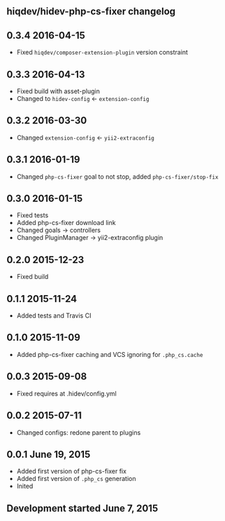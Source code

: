 hiqdev/hidev-php-cs-fixer changelog
-----------------------------------

## 0.3.4 2016-04-15

- Fixed `hiqdev/composer-extension-plugin` version constraint

## 0.3.3 2016-04-13

- Fixed build with asset-plugin
- Changed to `hidev-config` <- `extension-config`

## 0.3.2 2016-03-30

- Changed `extension-config` <- `yii2-extraconfig`

## 0.3.1 2016-01-19

- Changed `php-cs-fixer` goal to not stop, added `php-cs-fixer/stop-fix`

## 0.3.0 2016-01-15

- Fixed tests
- Added php-cs-fixer download link
- Changed goals -> controllers
- Changed PluginManager -> yii2-extraconfig plugin

## 0.2.0 2015-12-23

- Fixed build

## 0.1.1 2015-11-24

- Added tests and Travis CI

## 0.1.0 2015-11-09

- Added php-cs-fixer caching and VCS ignoring for `.php_cs.cache`

## 0.0.3 2015-09-08

- Fixed requires at .hidev/config.yml

## 0.0.2 2015-07-11

- Changed configs: redone parent to plugins

## 0.0.1 June 19, 2015

- Added first version of php-cs-fixer fix
- Added first version of `.php_cs` generation
- Inited

## Development started June 7, 2015

